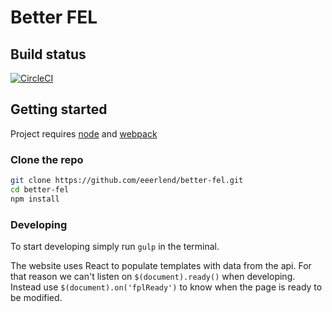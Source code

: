 # Better FEL

## Build status

[![CircleCI](https://circleci.com/gh/eeerlend/better-fel/tree/master.svg?style=svg)](https://circleci.com/gh/eeerlend/better-fel/tree/master)

## Getting started

Project requires [node](https://nodejs.org/en/) and [webpack](https://webpack.github.io/)

### Clone the repo
```sh
git clone https://github.com/eeerlend/better-fel.git
cd better-fel
npm install
```

### Developing
To start developing simply run `gulp` in the terminal.

The website uses React to populate templates with data from the api. For that reason we can't listen on `$(document).ready()` when developing. Instead use `$(document).on('fplReady')` to know when the page is ready to be modified.
